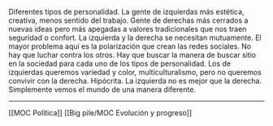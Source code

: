 Diferentes tipos de personalidad. La gente de izquierdas más estética, creativa, menos sentido del trabajo. Gente de derechas más cerrados a nuevas ideas pero más apegadas a valores tradicionales que nos traen seguridad o confort. La izquierda y la derecha se necesitan mutuamente. El mayor problema aquí es la polarización que crean las redes sociales. No hay que luchar contra los otros. Hay que buscar la manera de buscar sitio en la sociedad para cada uno de los tipos de personalidad. Los de izquierdas queremos variedad y color, multiculturalismo, pero no queremos convivir con la derecha. Hipócrita. La izquierda no es mejor que la derecha. Simplemente vemos el mundo de una manera diferente.

---
[[MOC Política]]
[[Big pile/MOC Evolución y progreso]]